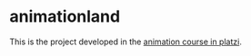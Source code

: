# animationland
This is the project developed in the [animation course in platzi](https://platzi.com/cursos/animaciones-css/).
